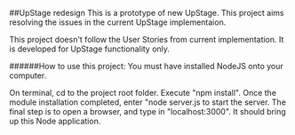 ##UpStage redesign
This is a prototype of new UpStage. This project aims resolving the issues in the current UpStage implementaion.

This project doesn't follow the User Stories from current implementation. It is developed for UpStage functionality only.

######How to use this project:
You must have installed NodeJS onto your computer.
<p>On terminal, cd to the project root folder. Execute "npm install". Once the module installation completed, enter "node server.js to start the server. The final step is to open a browser, and type in "localhost:3000". It should bring up this Node application.</p>
